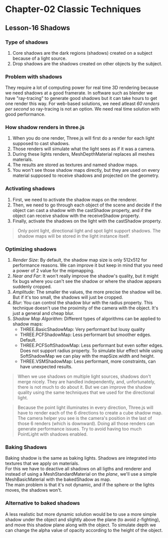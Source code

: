 # Chapter-02 Classic Techniques

## Lesson-16 Shadows

### Type of shadows
1. Core shadows are the dark regions (shadows) created on a subject because of a light source.
2. Drop shadows are the shadows created on other objects by the subject.

### Problem with shadows
They require a lot of computing power for real time 3D rendering because we need shadows at a good framerate.
In software such as blender we have "ray-tracing" to generate good shadows but it can take hours to get one render this way.
For web-based solutions, we need atleast *60 renders per second* so ray-tracing is not an option.
We need real time solution with good performance.

### How shadow renders in three.js
1. When you do one render, Three.js will first do a render for each light supposed to cast shadows.
2. Those renders will simulate what the light sees as if it was a camera. 
3. During these lights renders, MeshDepthMaterial replaces all meshes materials.
4. The results are stored as textures and named shadow maps.
5. You won't see those shadow maps directly, but they are used on every material supposed to receive shadows and projected on the geometry.

### Activating shadows
1. First, we need to activate the shadow maps on the renderer.
2. Then, we need to go through each object of the scene and decide if the object can cast a shadow with the castShadow property, and if the object can receive shadow with the receiveShadow property.
3. Finally, activate the shadows on the light with the castShadow property.

> Only point light, directional light and spot light support shadows. The shadow maps will be stored in the light instance itself.

### Optimizing shadows
1. *Render Size*: By default, the shadow map size is only 512x512 for performance reasons. We can improve it but keep in mind that you need a power of 2 value for the mipmapping.
2. *Near and Far*: It won't really improve the shadow's quality, but it might fix bugs where you can't see the shadow or where the shadow appears suddenly cropped.
3. *Amplitude*: The smaller the values, the more precise the shadow will be. But if it's too small, the shadows will just be cropped.
4. *Blur*: You can control the shadow blur with the radius property. This technique doesn't use the proximity of the camera with the object. It's just a general and cheap blur.
5. *Shadow Map Algorithm*: Different types of algorithms can be applied to shadow maps:
    * THREE.BasicShadowMap: Very performant but lousy quality
    * THREE.PCFShadowMap: Less performant but smoother edges. Default.
    * THREE.PCFSoftShadowMap: Less performant but even softer edges. Does not support radius property. To simulate blur effect while using SoftShadowMap we can play with the mapSize.width and height.
    * THREE.VSMShadowMap: Less performant, more constraints, can have unexpected results.

> When we use shadows on multiple light sources, shadows don't merge nicely. They are handled independently, and, unfortunately, there is not much to do about it. But we can improve the shadow quality using the same techniques that we used for the directional light.

> Because the point light illuminates in every direction, Three.js will have to render each of the 6 directions to create a cube shadow map. The camera helper you see is the camera's position in the last of those 6 renders (which is downward). Doing all those renders can generate performance issues. Try to avoid having too much PointLight with shadows enabled.

### Baking Shadows
Baking shadow is the same as baking lights. Shadows are integrated into textures that we apply on materials.
<br>
For this we have to deactive all shadows on all ligths and renderer and instead of using a MeshStandardMaterial on the *plane*, we'll use a simple MeshBasicMaterial with the bakedShadow as map.
<br>
The main problem is that it's not dynamic, and if the sphere or the lights moves, the shadows won't.

### Alternative to baked shadows
A less realistic but more dynamic solution would be to use a more simple shadow under the object and slightly above the plane (to avoid z-fighting), and move this shadow plane along with the object. To simulate depth we can change the alpha value of opacity according to the height of the object.

